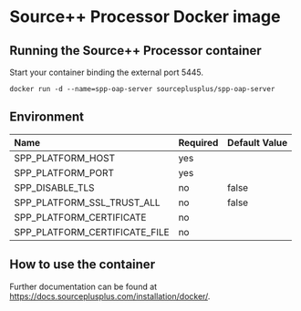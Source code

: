 # Source++ Processor Docker image

## Running the Source++ Processor container

Start your container binding the external port 5445.

```
docker run -d --name=spp-oap-server sourceplusplus/spp-oap-server
```

## Environment

| Name                           | Required | Default Value | 
|:-------------------------------|----------|---------------|
| SPP_PLATFORM_HOST              | yes      |               |
| SPP_PLATFORM_PORT              | yes      |               |
| SPP_DISABLE_TLS                | no       | false         |
| SPP_PLATFORM_SSL_TRUST_ALL     | no       | false         |
| SPP_PLATFORM_CERTIFICATE       | no       |               |
| SPP_PLATFORM_CERTIFICATE_FILE  | no       |               |

## How to use the container

Further documentation can be found at https://docs.sourceplusplus.com/installation/docker/.
